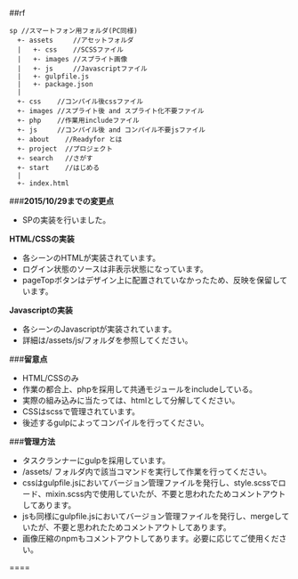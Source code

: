 ##rf

```
sp //スマートフォン用フォルダ(PC同様)
  +- assets     //アセットフォルダ
  |   +- css    //SCSSファイル
  |   +- images //スプライト画像
  |   +- js     //Javascriptファイル
  |   +- gulpfile.js
  |   +- package.json
  |
  +- css    //コンパイル後cssファイル
  +- images //スプライト後 and スプライト化不要ファイル
  +- php    //作業用includeファイル
  +- js     //コンパイル後 and コンパイル不要jsファイル
  +- about    //Readyfor とは
  +- project  //プロジェクト
  +- search   //さがす
  +- start    //はじめる
  |
  +- index.html
```

###**2015/10/29までの変更点**
- SPの実装を行いました。

**HTML/CSSの実装**
- 各シーンのHTMLが実装されています。
- ログイン状態のソースは非表示状態になっています。
- pageTopボタンはデザイン上に配置されていなかったため、反映を保留しています。

**Javascriptの実装**
- 各シーンのJavascriptが実装されています。
- 詳細は/assets/js/フォルダを参照してください。

###**留意点**
- HTML/CSSのみ
- 作業の都合上、phpを採用して共通モジュールをincludeしている。
- 実際の組み込みに当たっては、htmlとして分解してください。
- CSSはscssで管理されています。
- 後述するgulpによってコンパイルを行ってください。

###**管理方法**
- タスクランナーにgulpを採用しています。
- /assets/ フォルダ内で該当コマンドを実行して作業を行ってください。
- cssはgulpfile.jsにおいてバージョン管理ファイルを発行し、style.scssでロード、mixin.scss内で使用していたが、不要と思われたためコメントアウトしてあります。
- jsも同様にgulpfile.jsにおいてバージョン管理ファイルを発行し、mergeしていたが、不要と思われたためコメントアウトしてあります。
- 画像圧縮のnpmもコメントアウトしてあります。必要に応じてご使用ください。

====
